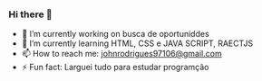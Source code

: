 ### Hi there 👋


- 🔭 I’m currently working on  busca de oportuniddes
- 🌱 I’m currently learning  HTML, CSS e JAVA SCRIPT, RAECTJS
- 📫 How to reach me:  johnrodrigues97106@gmail.com
- ⚡ Fun fact:  Larguei tudo para estudar programção 

